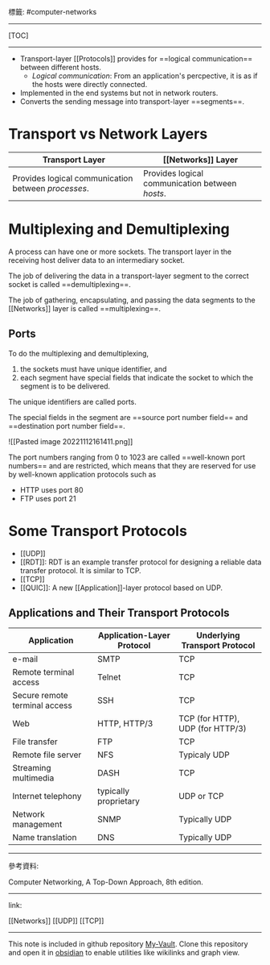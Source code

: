 標籤: #computer-networks 

---

[TOC]

---

- Transport-layer [[Protocols]] provides for ==logical communication== between different hosts.
	- *Logical communication*: From an application's percpective, it is as if the hosts were directly connected.
- Implemented in the end systems but not in network routers.
- Converts the sending message into transport-layer ==segments==.

# Transport vs Network Layers

| Transport Layer                                    | [[Networks]] Layer                              |
| -------------------------------------------------- | ----------------------------------------------- |
| Provides logical communication between *processes*. | Provides logical communication between *hosts*. |

# Multiplexing and Demultiplexing

A process can have one or more sockets. The transport layer in the receiving host deliver data to an intermediary socket.

The job of delivering the data in a transport-layer segment to the correct socket is called ==demultiplexing==.

The job of gathering, encapsulating, and passing the data segments to the [[Networks]] layer is called ==multiplexing==.

## Ports

To do the multiplexing and demultiplexing, 

1. the sockets must have unique identifier, and 
2. each segment have special fields that indicate the socket to which the segment is to be delivered.

The unique identifiers are called ports.

The special fields in the segment are ==source port number field== and ==destination port number field==.

![[Pasted image 20221112161411.png]]

The port numbers ranging from 0 to 1023 are called ==well-known port numbers== and are restricted, which means that they are reserved for use by well-known application protocols such as

- HTTP uses port 80
- FTP uses port 21

# Some Transport Protocols

- [[UDP]]
- [[RDT]]: RDT is an example transfer protocol for designing a reliable data transfer protocol. It is similar to TCP.
- [[TCP]]
- [[QUIC]]: A new [[Application]]-layer protocol based on UDP.

## Applications and Their Transport Protocols

| Application                   | Application-Layer Protocol | Underlying Transport Protocol    |
| ----------------------------- | -------------------------- | -------------------------------- |
| e-mail                        | SMTP                       | TCP                              |
| Remote terminal access        | Telnet                     | TCP                              |
| Secure remote terminal access | SSH                        | TCP                              |
| Web                           | HTTP, HTTP/3               | TCP (for HTTP), UDP (for HTTP/3) |
| File transfer                 | FTP                        | TCP                              |
| Remote file server            | NFS                        | Typicaly UDP                     |
| Streaming multimedia          | DASH                       | TCP                              |
| Internet telephony            | typically proprietary      | UDP or TCP                       |
| Network management            | SNMP                       | Typically UDP                    |
| Name translation              | DNS                        | Typically UDP                    | 

---

參考資料:

Computer Networking, A Top-Down Approach, 8th edition.

---

link:

[[Networks]]
[[UDP]]
[[TCP]]

---

This note is included in github repository [My-Vault](https://github.com/LittleD3092/My-Vault.git). Clone this repository and open it in [obsidian](https://obsidian.md/) to enable utilities like wikilinks and graph view.